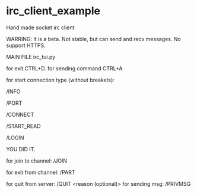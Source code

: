 # irc_client_example
Hand made socket irc client

WARRING: It is a beta. Not stable, but can send and recv messages. No support HTTPS.

MAIN FILE irc_tui.py

for exit CTRL+D.
for sending command CTRL+A

for start connection type (without breakets):

/INFO <nick> <password> <realname> <charset>
  
/PORT <number of you port for bind socket>

/CONNECT <domain or ip> <port>

/START_READ

/LOGIN

YOU DID IT.

for join to channel: /JOIN <channelname>
  
for exit from channel: /PART <channelname>
  
for quit from server: /QUIT <reason (optional)>
for sending msg: /PRIVMSG <channelname> <your message>
